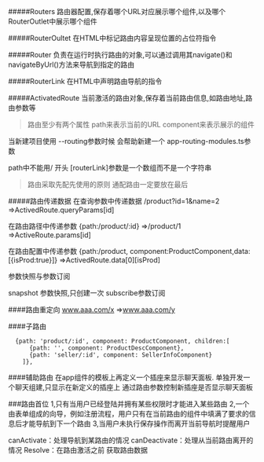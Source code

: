 #####Routers
路由器配置,保存着哪个URL对应展示哪个组件,以及哪个RouterOutlet中展示哪个组件

#####RouterOultet
在HTML中标记路由内容呈现位置的占位符指令

#####Router
负责在运行时执行路由的对象,可以通过调用其navigate()和navigateByUrl()方法来导航到指定的路由

#####RouterLink
在HTML中声明路由导航的指令

#####ActivatedRoute
当前激活的路由对象,保存着当前路由信息,如路由地址,路由参数等

>路由至少有两个属性
path来表示当前的URL
component来表示展示的组件


当新建项目使用 --routing参数时候
会帮助新建一个 app-routing-modules.ts参数

path中不能用/ 开头 
[routerLink]参数是一个数组而不是一个字符串
>路由采取先配先使用的原则 
通配路由一定要放在最后

#####路由传递数据
在查询参数中传递数据
/product?id=1&name=2
⇒ActivedRoute.queryParams[id]

在路由路径中传递参数
{path:/product/:id} 
⇒/product/1
 ⇒ActiveRoute.params[id]

在路由配置中传递参数
{path:/product, component:ProductComponent,data:[{isProd:true}]}
⇒ActivedRoute.data[0][isProd]




参数快照与参数订阅

snapshot 参数快照,只创建一次
subscribe参数订阅


####路由重定向
www.aaa.com/x =>www.aaa.com/y

####子路由
```
  {path: 'product/:id', component: ProductComponent, children:[
      {path: '', component: ProductDescComponent},
      {path: 'seller/:id', component: SellerInfoComponent}
    ]},
```

####辅助路由
在app组件的模板上再定义一个插座来显示聊天面板.
单独开发一个聊天组建,只显示在新定义的插座上
通过路由参数控制新插座是否显示聊天面板

###路由首位
1,只有当用户已经登陆并拥有某些权限时才能进入某些路由
2,一个由表单组成的向导，例如注册流程，用户只有在当前路由的组件中填满了要求的信息后才能导航到下一个路由
3,当用户未执行保存操作而离开当前导航时提醒用户

canActivate：处理导航到某路由的情况
canDeactivate：处理从当前路由离开的情况
Resolve：在路由激活之前 获取路由数据
